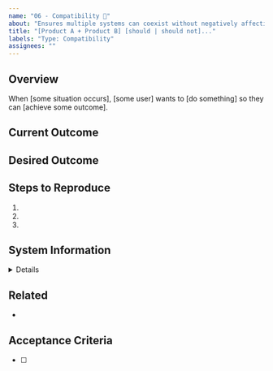 ```yaml
---
name: "06 - Compatibility 🤝"
about: "Ensures multiple systems can coexist without negatively affecting job performance"
title: "[Product A + Product B] [should | should not]..."
labels: "Type: Compatibility"
assignees: ""
---
```


## Overview

When [some situation occurs], [some user] wants to [do something] so they can [achieve some outcome].

## Current Outcome

<!-- Describe what goes wrong if the user tries to do this job today. -->

## Desired Outcome

<!-- Describe what should happen after the incompatibility is resolved. -->

## Steps to Reproduce

1.
2.
3.

## System Information

<!-- Enter system information between the details tags below. -->

<details>
	<summary>Details</summary>
</details>

## Related

<!-- List any other links relevant to this issue. -->

-

## Acceptance Criteria

<!-- Define conditions that must be true in order to close the issue. -->

- [ ]
